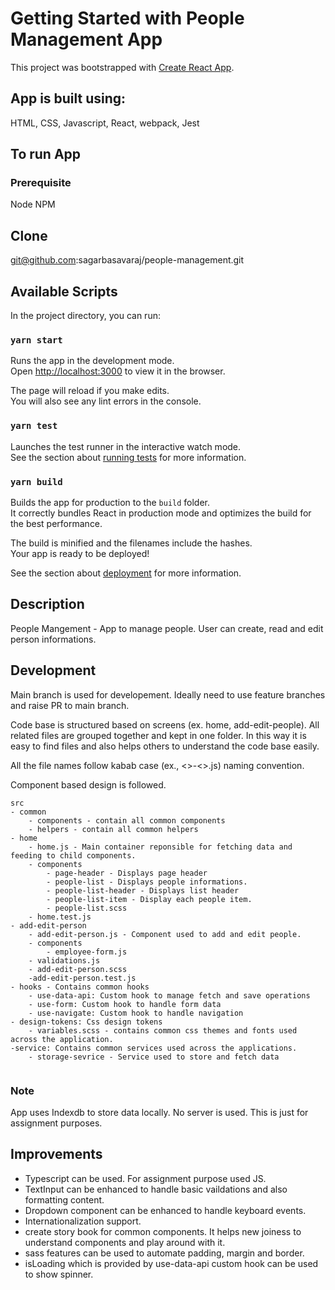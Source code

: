 # Getting Started with People Management App

This project was bootstrapped with [Create React App](https://github.com/facebook/create-react-app).

## App is built using:

HTML,
CSS,
Javascript,
React,
webpack,
Jest

## To run App

### Prerequisite

Node
NPM

## Clone

git@github.com:sagarbasavaraj/people-management.git

## Available Scripts

In the project directory, you can run:

### `yarn start`

Runs the app in the development mode.\
Open [http://localhost:3000](http://localhost:3000) to view it in the browser.

The page will reload if you make edits.\
You will also see any lint errors in the console.

### `yarn test`

Launches the test runner in the interactive watch mode.\
See the section about [running tests](https://facebook.github.io/create-react-app/docs/running-tests) for more information.

### `yarn build`

Builds the app for production to the `build` folder.\
It correctly bundles React in production mode and optimizes the build for the best performance.

The build is minified and the filenames include the hashes.\
Your app is ready to be deployed!

See the section about [deployment](https://facebook.github.io/create-react-app/docs/deployment) for more information.

## Description

People Mangement  - App to manage people. User can create, read and edit person informations.

## Development

Main branch is used for developement. Ideally need to use feature branches and raise PR to main branch.


Code base is structured based on screens (ex. home, add-edit-people). All related files are grouped together and kept in one folder. In this way it is easy to find files and also helps others to understand the code base easily.

All the file names follow kabab case (ex., <>-<>.js) naming convention.

Component based design is followed.
```
src
- common
    - components - contain all common components
    - helpers - contain all common helpers
- home
    - home.js - Main container reponsible for fetching data and feeding to child components.
    - components
        - page-header - Displays page header
        - people-list - Displays people informations.
        - people-list-header - Displays list header
        - people-list-item - Display each people item.
        - people-list.scss
    - home.test.js
- add-edit-person
    - add-edit-person.js - Component used to add and edit people.
    - components
        - employee-form.js
    - validations.js
    - add-edit-person.scss
    -add-edit-person.test.js
- hooks - Contains common hooks
    - use-data-api: Custom hook to manage fetch and save operations
    - use-form: Custom hook to handle form data
    - use-navigate: Custom hook to handle navigation
- design-tokens: Css design tokens
    - variables.scss - contains common css themes and fonts used across the application.
-service: Contains common services used across the applications.
    - storage-sevrice - Service used to store and fetch data
  

```
### Note

App uses Indexdb to store data locally. No server is used. This is just for assignment purposes.

## Improvements
- Typescript can be used. For assignment purpose used JS.
- TextInput can be enhanced to handle basic vaildations and also formatting content.
- Dropdown component can be enhanced to handle keyboard events.
- Internationalization support.
- create story book for common components. It helps new joiness to understand components and play around with it.
- sass features can be used to automate padding, margin and border.
- isLoading which is provided by use-data-api custom hook can be used to show spinner.